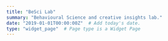 ```yaml
---
title: "BeSci Lab"
summary: "Behavioural Science and creative insights lab."
date: "2019-01-01T00:00:00Z"  # Add today's date.
type: "widget_page"  # Page type is a Widget Page
---
```

